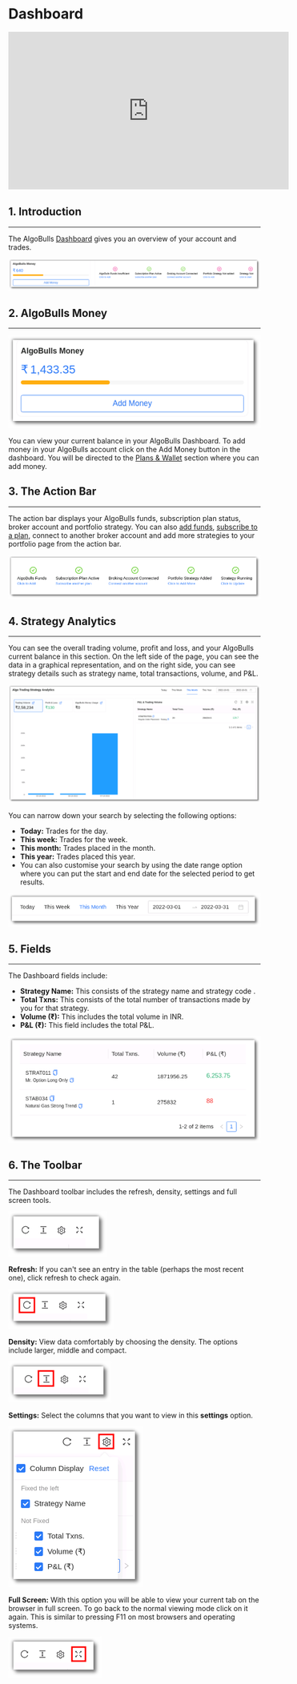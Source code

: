 # Dashboard

<iframe width="560" height="315" src="https://www.youtube.com/embed/HQry77QkoPg" frameborder="0" allow="accelerometer; autoplay; encrypted-media; gyroscope; picture-in-picture" allowfullscreen></iframe>

## 1. Introduction 
---

The AlgoBulls [Dashboard](https://app.algobulls.com/dashboard) gives you an overview of your account and trades. 

[ ![Dashboard](imgs/dashboard1.png "Click to Enlarge or Ctrl+Click to open in a new Tab") ](imgs/dashboard1.png)

## 2. AlgoBulls Money
---
![Dashboard](imgs/dashboard2.png)

You can view your current balance in your AlgoBulls Dashboard. To add money in your AlgoBulls account click on the Add Money button in the dashboard. You will be directed to the [Plans & Wallet](https://app.algobulls.com/wallet?defaultCategory=backtesting%26PaperTrading) section where you can add money. 


## 3. The Action Bar
---

The action bar displays your AlgoBulls funds, subscription plan status, broker account and portfolio strategy. You can also [add funds](https://app.algobulls.com/wallet?defaultCategory=backtesting%26PaperTrading), [subscribe to a plan](https://app.algobulls.com/wallet?defaultCategory=backtesting%26PaperTrading), connect to another broker account and add more strategies to your portfolio page from the action bar. 

![Dashboard](imgs/dashboard4.png)

## 4. Strategy Analytics
---

You can see the overall trading volume, profit and loss, and your AlgoBulls current balance in this section. On the left side of the page, you can see the data in a graphical representation, and on the right side, you can see strategy details such as strategy name, total transactions, volume, and P&L.

[ ![Dashboard](imgs/dashboard5.png "Click to Enlarge or Ctrl+Click to open in a new Tab") ](imgs/dashboard5.png)

You can narrow down your search by selecting the following options: 

* **Today:** Trades for the day.
* **This week:** Trades for the week.
* **This month:** Trades placed in the month. 
* **This year:** Trades placed this year.
*  You can also customise your search by using the date range option where you can put the start and end date for the selected period to get results.

![Dashboard](imgs/dashboard6.png)

## 5. Fields
---
The Dashboard fields include: 

* **Strategy Name:** This consists of the strategy name and strategy code .
* **Total Txns:** This consists of the total number of transactions made by you for that strategy.
* **Volume (₹):** This includes the total volume in INR.
* **P&L (₹):** This field includes the total P&L.

[ ![Dashboard](imgs/dashboard7.png "Click to Enlarge or Ctrl+Click to open in a new Tab") ](imgs/dashboard7.png)

## 6. The Toolbar
---
The Dashboard toolbar includes the refresh, density, settings and full screen tools. 

![Filters](imgs/toolbar1.png)

**Refresh:** If you can't see an entry in the table (perhaps the most recent one), click refresh to check again.

![Filters](imgs/toolbar3.png)

**Density:** View data comfortably by choosing the density. The options include larger, middle and compact. 

![Filters](imgs/toolbar4.png)

**Settings:** Select the columns that you want to view in this **settings** option.

![Filters](imgs/toolbar5_dashboard.png)

**Full Screen:** With this option you will be able to view your current tab on the browser in full screen. To go back to the normal viewing mode click on it again. This is similar to pressing F11 on most browsers and operating systems.

![Filters](imgs/toolbar6.png)

